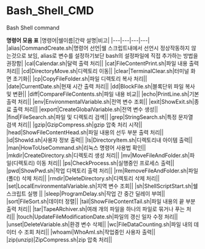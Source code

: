 # Bash_Shell_CMD
Bash Shell command

**명령어 모음 표**
|명령어|쉘이름|간략 설명|비고|
|---|---|---|---|
|alias|CommandCreate.sh|명령어 선언|쉘 스크립트내에서 선언시 정상작동하지 않는것으로 보임, alias로 변수를 설정하기보단 bash의 설정파일에 직접 추가하는 방법을 권장함|
|cal|Calendar.sh|달력 출력 처리||
|cat|FileContentPrint.sh|파일 내용 출력 처리||
|cd|DirectoryMove.sh|디렉토리 이동||
|clear|TerminalClear.sh|터미널 화면 초기화||
|cp|CopyFileFolder.sh|파일 디렉토리 복사 처리||
|date|CurrentDate.sh|현재 시간 출력 처리||
|dd|BlockFile.sh|블록단위 파일 복사 및 변환||
|diff|CompareFileContents.sh|파일 내용 비교||
|echo|PrintLine.sh|기본 출력 처리||
|env|EnvironmentalVariable.sh|전역 변수 조회||
|exit|ShowExit.sh|종료 출력 처리||
|export|CreateGlobalVariable.sh|전역 변수 생성||
|find|FileSearch.sh|파일 및 디렉토리 검색||
|grep|StringSearch.sh|특정 문자열 검색 처리||
|gzip|GzipCompress.sh|gzip 압축 처리 시작||
|head|ShowFileContentHead.sh|파일 내용의 선두 부분 출력 처리||
|id|ShowId.sh|사용자 정보 출력||
|ls|DirectoryItem.sh|디렉토리내 아이템 출력||
|man|HowToUseCommand.sh|리눅스 명령어 사용법 확인||
|mkdir|CreateDirectory.sh|디렉토리 생성 처리||
|mv|MoveFileAndFolder.sh|파일(디렉토리) 이동 처리||
|ps|CheckProcess.sh|실행중인 프로세스 출력||
|pwd|ShowPwd.sh|작업 디렉토리 출력 처리||
|rm|RemoveFileAndFolder.sh|파일(폴더) 삭제 처리||
|rmdir|DeleteDirectory.sh|디렉토리 삭제 처리||
|set|LocalEnvironmentalVariable.sh|지역 변수 조회||
|sh|ShellScriptStart.sh|쉘 스크립트 실행 ||
|sleep|ProgramDelay.sh|작업 간 중간 딜레이 부여||
|sort|FileSort.sh|데이터 정렬||
|tail|ShowFileContentTail.sh|파일 내용의 끝 부분 출력 처리||
|tar|TapeARchiver.sh|여래 개의 파일을 하나의 파일로 묶거나 푸는 처리||
|touch|UpdateFileModificationDate.sh|파일의 갱신 일자 수정 처리||
|unset|DeleteVariable.sh|환경 변수 삭제||
|wc|FileDataCounting.sh|파일 내의 데이터 수 조회 처리||
|whoami|WhoAmI.sh|작업중인 사용자 출력||
|zip(unzip)|ZipCompress.sh|zip 압축 처리||